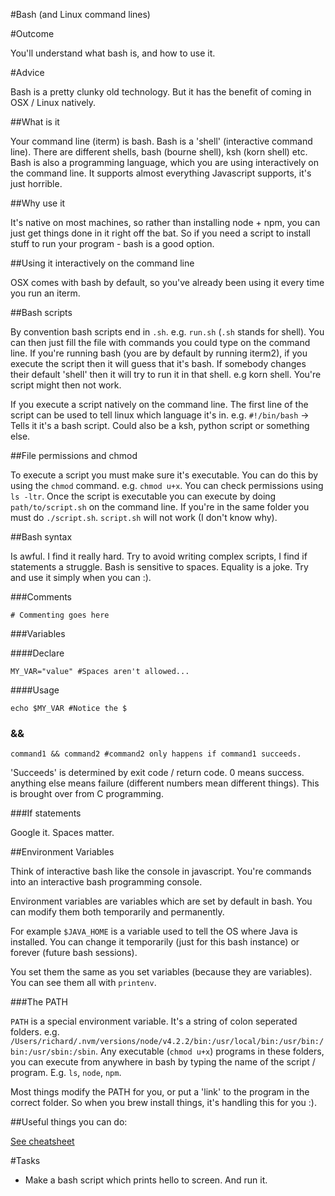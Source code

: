 #Bash (and Linux command lines)

#Outcome

You'll understand what bash is, and how to use it.

#Advice

Bash is a pretty clunky old technology. But it has the benefit of coming in OSX / Linux natively.

##What is it

Your command line (iterm) is bash. Bash is a 'shell' (interactive command line). There are different shells, bash (bourne shell), ksh (korn shell) etc. Bash is also a programming language, which you are using interactively on the command line. It supports almost everything Javascript supports, it's just horrible.

##Why use it

It's native on most machines, so rather than installing node + npm, you can just get things done in it right off the bat. So if you need a script to install stuff to run your program - bash is a good option.

##Using it interactively on the command line

OSX comes with bash by default, so you've already been using it every time you run an iterm.

##Bash scripts

By convention bash scripts end in `.sh`. e.g. `run.sh` (`.sh` stands for shell). You can then just fill the file with commands you could type on the command line. If you're running bash (you are by default by running iterm2), if you execute the script then it will guess that it's bash. If somebody changes their default 'shell' then it will try to run it in that shell. e.g korn shell. You're script might then not work.

If you execute a script natively on the command line. The first line of the script can be used to tell linux which language it's in. e.g. `#!/bin/bash` -> Tells it it's a bash script. Could also be a ksh, python script or something else.

##File permissions and chmod

To execute a script you must make sure it's executable. You can do this by using the `chmod` command. e.g. `chmod u+x`. You can check permissions using `ls -ltr`. Once the script is executable you can execute by doing `path/to/script.sh` on the command line. If you're in the same folder you must do `./script.sh`. `script.sh` will not work (I don't know why).


##Bash syntax

Is awful. I find it really hard. Try to avoid writing complex scripts, I find if statements a struggle. Bash is sensitive to spaces. Equality is a joke. Try and use it simply when you can :).

###Comments

`# Commenting goes here`

###Variables

####Declare

`MY_VAR="value" #Spaces aren't allowed...`

####Usage

`echo $MY_VAR #Notice the $`

### &&

`command1 && command2 #command2 only happens if command1 succeeds.`

'Succeeds' is determined by exit code / return code. 0 means success. anything else means failure (different numbers mean different things). This is brought over from C programming.

###If statements

Google it. Spaces matter.

##Environment Variables

Think of interactive bash like the console in javascript. You're commands into an interactive bash programming console.

Environment variables are variables which are set by default in bash. You can modify them both temporarily and permanently.

For example `$JAVA_HOME` is a variable used to tell the OS where Java is installed. You can change it temporarily (just for this bash instance) or forever (future bash sessions).

You set them the same as you set variables (because they are variables). You can see them all with `printenv`.

###The PATH

`PATH` is a special environment variable. It's a string of colon seperated folders. e.g. `/Users/richard/.nvm/versions/node/v4.2.2/bin:/usr/local/bin:/usr/bin:/bin:/usr/sbin:/sbin`. Any executable (`chmod u+x`) programs in these folders, you can execute from anywhere in bash by typing the name of the script / program. E.g. `ls`, `node`, `npm`.

Most things modify the PATH for you, or put a 'link' to the program in the correct folder. So when you brew install things, it's handling this for you :).

##Useful things you can do:

[See cheatsheet](../../resources/bash-cheat-sheet.md)

#Tasks

* Make a bash script which prints hello to screen. And run it.
